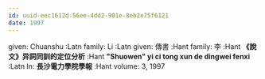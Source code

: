 ```yaml
---
id: uuid-eec1612d-56ee-4dd2-901e-8eb2e75f6121
date: 1997
---
```


given: Chuanshu :Latn
family: Li  :Latn
given: 傳書 :Hant
family: 李 :Hant
**《說文》异詞同訓的定位分析** :Hant
**"Shuowen" yi ci tong xun de dingwei fenxi** :Latn
In: 
**長沙電力學院學報** :Hant
volume: 3, 1997